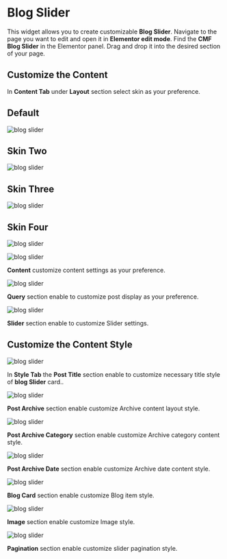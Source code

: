 # Blog Slider

This widget allows you to create customizable **Blog Slider**. Navigate to the page you want to edit and open it in **Elementor edit mode**. Find the **CMF Blog Slider** in the Elementor panel. Drag and drop it into the desired section of your page.

## Customize the Content

In **Content Tab** under **Layout** section select skin as your preference.

## Default
<p class="cmf--img-wrapper">
    <img src="/assets/framework/images/widgets/post-elements/blog-slider/blog_slider_1.png" alt="blog slider">
</p>

## Skin Two
<p class="cmf--img-wrapper">
    <img src="/assets/framework/images/widgets/post-elements/blog-slider/blog_slider_2.png" alt="blog slider">
</p>

## Skin Three
<p class="cmf--img-wrapper">
    <img src="/assets/framework/images/widgets/post-elements/blog-slider/blog_slider_3.png" alt="blog slider">
</p>

## Skin Four
<p class="cmf--img-wrapper">
    <img src="/assets/framework/images/widgets/post-elements/blog-slider/blog_slider_4.png" alt="blog slider">
</p>

<p class="cmf--img-wrapper">
    <img src="/assets/framework/images/widgets/post-elements/blog-slider/blog_slider_5.png" alt="blog slider">
</p>

**Content** customize content settings as your preference.

<p class="cmf--img-wrapper">
    <img src="/assets/framework/images/widgets/post-elements/blog-slider/blog_slider_6.png" alt="blog slider">
</p>

**Query** section enable to customize post display as your preference.

<p class="cmf--img-wrapper">
    <img src="/assets/framework/images/widgets/post-elements/blog-slider/blog_slider_7.png" alt="blog slider">
</p>

**Slider** section enable to customize Slider settings.

## Customize the Content Style

<p class="cmf--img-wrapper">
    <img src="/assets/framework/images/widgets/post-elements/blog-slider/blog_slider_8.png" alt="blog slider">
</p>

 In **Style Tab** the **Post Title** section enable to customize necessary title style of **blog Slider** card..    

<p class="cmf--img-wrapper">
    <img src="/assets/framework/images/widgets/post-elements/blog-slider/blog_slider_9.png" alt="blog slider">
</p>

**Post Archive** section enable customize Archive content layout style.

<p class="cmf--img-wrapper">
    <img src="/assets/framework/images/widgets/post-elements/blog-slider/blog_slider_10.png" alt="blog slider">
</p>

**Post Archive Category** section enable customize Archive category content style.

<p class="cmf--img-wrapper">
    <img src="/assets/framework/images/widgets/post-elements/blog-slider/blog_slider_11.png" alt="blog slider">
</p>

**Post Archive Date** section enable customize Archive date content style.

<p class="cmf--img-wrapper">
    <img src="/assets/framework/images/widgets/post-elements/blog-slider/blog_slider_12.png" alt="blog slider">
</p>

**Blog Card** section enable customize Blog item style.

<p class="cmf--img-wrapper">
    <img src="/assets/framework/images/widgets/post-elements/blog-slider/blog_slider_14.png" alt="blog slider">
</p>

**Image** section enable customize Image style.

<p class="cmf--img-wrapper">
    <img src="/assets/framework/images/widgets/post-elements/blog-slider/blog_slider_15.png" alt="blog slider">
</p>

**Pagination** section enable customize slider pagination style.

